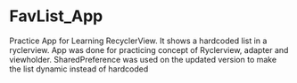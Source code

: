 # FavList_App
Practice App for Learning RecyclerView. It shows a hardcoded list in a ryclerview. App was done for practicing concept of Ryclerview, adapter and viewholder.
SharedPreference was used on the updated version to make the list dynamic instead of hardcoded
